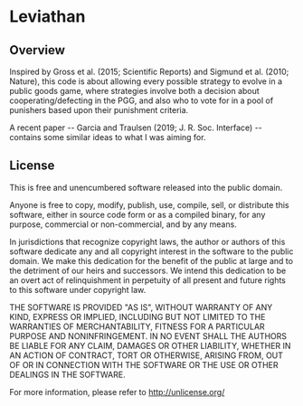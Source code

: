 # Leviathan

## Overview

Inspired by Gross et al. (2015; Scientific Reports) and Sigmund et al. (2010; Nature),
this code is about allowing every possible strategy to evolve in a public goods game,
where strategies involve both a decision about cooperating/defecting in the PGG,
and also who to vote for in a pool of punishers based upon their punishment criteria.

A recent paper -- Garcia and Traulsen (2019; J. R. Soc. Interface) -- contains some similar ideas to
what I was aiming for.

## License

This is free and unencumbered software released into the public domain.

Anyone is free to copy, modify, publish, use, compile, sell, or distribute this software, either in source code form or as a compiled binary, for any purpose, commercial or non-commercial, and by any means.

In jurisdictions that recognize copyright laws, the author or authors of this software dedicate any and all copyright interest in the software to the public domain. We make this dedication for the benefit of the public at large and to the detriment of our heirs and successors. We intend this dedication to be an overt act of relinquishment in perpetuity of all present and future rights to this software under copyright law.

THE SOFTWARE IS PROVIDED "AS IS", WITHOUT WARRANTY OF ANY KIND, EXPRESS OR IMPLIED, INCLUDING BUT NOT LIMITED TO THE WARRANTIES OF MERCHANTABILITY, FITNESS FOR A PARTICULAR PURPOSE AND NONINFRINGEMENT.  IN NO EVENT SHALL THE AUTHORS BE LIABLE FOR ANY CLAIM, DAMAGES OR OTHER LIABILITY, WHETHER IN AN ACTION OF CONTRACT, TORT OR OTHERWISE, ARISING FROM, OUT OF OR IN CONNECTION WITH THE SOFTWARE OR THE USE OR OTHER DEALINGS IN THE SOFTWARE.

For more information, please refer to <http://unlicense.org/>
